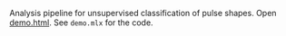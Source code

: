 Analysis pipeline for unsupervised classification of pulse shapes.
Open [demo.html](demo.html). See `demo.mlx` for the code.


